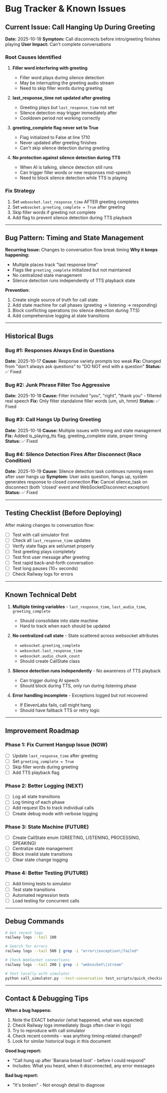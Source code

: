 # Bug Tracker & Known Issues

## Current Issue: Call Hanging Up During Greeting

**Date:** 2025-10-18
**Symptom:** Call disconnects before intro/greeting finishes playing
**User Impact:** Can't complete conversations

### Root Causes Identified

1. **Filler word interfering with greeting**
   - Filler word plays during silence detection
   - May be interrupting the greeting audio stream
   - Need to skip filler words during greeting

2. **last_response_time not updated after greeting**
   - Greeting plays but `last_response_time` not set
   - Silence detection may trigger immediately after
   - Cooldown period not working correctly

3. **greeting_complete flag never set to True**
   - Flag initialized to False at line 1710
   - Never updated after greeting finishes
   - Can't skip silence detection during greeting

4. **No protection against silence detection during TTS**
   - When AI is talking, silence detection still runs
   - Can trigger filler words or new responses mid-speech
   - Need to block silence detection while TTS is playing

### Fix Strategy

1. Set `websocket.last_response_time` AFTER greeting completes
2. Set `websocket.greeting_complete = True` after greeting
3. Skip filler words if greeting not complete
4. Add flag to prevent silence detection during TTS playback

---

## Bug Pattern: Timing and State Management

**Recurring Issue:** Changes to conversation flow break timing
**Why it keeps happening:**
- Multiple places track "last response time"
- Flags like `greeting_complete` initialized but not maintained
- No centralized state management
- Silence detection runs independently of TTS playback state

**Prevention:**
1. Create single source of truth for call state
2. Add state machine for call phases (greeting → listening → responding)
3. Block conflicting operations (no silence detection during TTS)
4. Add comprehensive logging at state transitions

---

## Historical Bugs

### Bug #1: Responses Always End in Questions
**Date:** 2025-10-17
**Cause:** Response variety prompts too weak
**Fix:** Changed from "don't always ask questions" to "DO NOT end with a question"
**Status:** ✅ Fixed

### Bug #2: Junk Phrase Filter Too Aggressive
**Date:** 2025-10-18
**Cause:** Filter included "you", "right", "thank you" - filtered real speech
**Fix:** Only filter standalone filler words (um, uh, hmm)
**Status:** ✅ Fixed

### Bug #3: Call Hangs Up During Greeting
**Date:** 2025-10-18
**Cause:** Multiple issues with timing and state management
**Fix:** Added is_playing_tts flag, greeting_complete state, proper timing
**Status:** ✅ Fixed

### Bug #4: Silence Detection Fires After Disconnect (Race Condition)
**Date:** 2025-10-19
**Cause:** Silence detection task continues running even after user hangs up
**Symptom:** User asks question, hangs up, system generates response to closed connection
**Fix:** Cancel silence_task on disconnect (both 'closed' event and WebSocketDisconnect exception)
**Status:** ✅ Fixed

---

## Testing Checklist (Before Deploying)

After making changes to conversation flow:

- [ ] Test with call simulator first
- [ ] Check all `last_response_time` updates
- [ ] Verify state flags are set/unset properly
- [ ] Test greeting plays completely
- [ ] Test first user message after greeting
- [ ] Test rapid back-and-forth conversation
- [ ] Test long pauses (10+ seconds)
- [ ] Check Railway logs for errors

---

## Known Technical Debt

1. **Multiple timing variables** - `last_response_time`, `last_audio_time`, `greeting_complete`
   - Should consolidate into state machine
   - Hard to track when each should be updated

2. **No centralized call state** - State scattered across websocket attributes
   - `websocket.greeting_complete`
   - `websocket.last_response_time`
   - `websocket.audio_chunk_count`
   - Should create CallState class

3. **Silence detection runs independently** - No awareness of TTS playback
   - Can trigger during AI speech
   - Should block during TTS, only run during listening phase

4. **Error handling incomplete** - Exceptions logged but not recovered
   - If ElevenLabs fails, call might hang
   - Should have fallback TTS or retry logic

---

## Improvement Roadmap

### Phase 1: Fix Current Hangup Issue (NOW)
- [ ] Update `last_response_time` after greeting
- [ ] Set `greeting_complete = True`
- [ ] Skip filler words during greeting
- [ ] Add TTS playback flag

### Phase 2: Better Logging (NEXT)
- [ ] Log all state transitions
- [ ] Log timing of each phase
- [ ] Add request IDs to track individual calls
- [ ] Create debug mode with verbose logging

### Phase 3: State Machine (FUTURE)
- [ ] Create CallState enum (GREETING, LISTENING, PROCESSING, SPEAKING)
- [ ] Centralize state management
- [ ] Block invalid state transitions
- [ ] Clear state change logging

### Phase 4: Better Testing (FUTURE)
- [ ] Add timing tests to simulator
- [ ] Test state transitions
- [ ] Automated regression tests
- [ ] Load testing for concurrent calls

---

## Debug Commands

```bash
# Get recent logs
railway logs --tail 100

# Search for errors
railway logs --tail 500 | grep -i "error\|exception\|failed"

# Check WebSocket connections
railway logs --tail 200 | grep -i "websocket\|stream"

# Test locally with simulator
python call_simulator.py --test-conversation test_scripts/quick_checkin.txt
```

---

## Contact & Debugging Tips

**When a bug happens:**
1. Note the EXACT behavior (what happened, what was expected)
2. Check Railway logs immediately (bugs often clear in logs)
3. Try to reproduce with call simulator
4. Check recent commits - was anything timing-related changed?
5. Look for similar historical bugs in this document

**Good bug report:**
- "Call hung up after 'Banana bread toot' - before I could respond"
- Includes: What you heard, when it disconnected, any error messages

**Bad bug report:**
- "It's broken" - Not enough detail to diagnose
